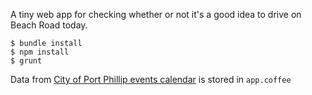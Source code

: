 A tiny web app for checking whether or not it's a good idea to drive on Beach Road today.

```
$ bundle install
$ npm install
$ grunt
```

Data from [City of Port Phillip events calendar](http://www.portphillip.vic.gov.au/events-calendar.htm) is stored
in `app.coffee`